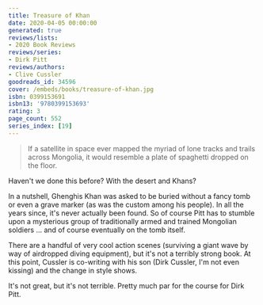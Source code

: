 ```yaml
---
title: Treasure of Khan
date: 2020-04-05 00:00:00
generated: true
reviews/lists:
- 2020 Book Reviews
reviews/series:
- Dirk Pitt
reviews/authors:
- Clive Cussler
goodreads_id: 34596
cover: /embeds/books/treasure-of-khan.jpg
isbn: 0399153691
isbn13: '9780399153693'
rating: 3
page_count: 552
series_index: [19]
---
```

> If a satellite in space ever mapped the myriad of lone tracks and trails across Mongolia, it would resemble a plate of spaghetti dropped on the floor.

Haven't we done this before? With the desert and Khans?  

<!--more-->

In a nutshell, Ghenghis Khan was asked to be buried without a fancy tomb or even a grave marker (as was the custom among his people). In all the years since, it's never actually been found. So of course Pitt has to stumble upon a mysterious group of traditionally armed and trained Mongolian soldiers ... and of course eventually on the tomb itself.  

There are a handful of very cool action scenes (surviving a giant wave by way of airdropped diving equipment), but it's not a terribly strong book. At this point, Cussler is co-writing with his son (Dirk Cussler, I'm not even kissing) and the change in style shows.  

It's not great, but it's not terrible. Pretty much par for the course for Dirk Pitt.